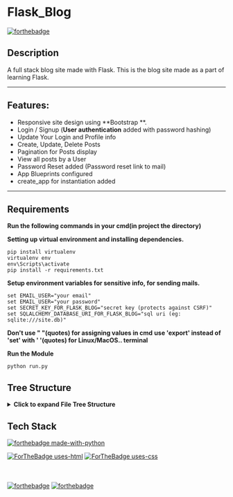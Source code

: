 # Flask_Blog 
[![forthebadge](https://forthebadge.com/images/badges/60-percent-of-the-time-works-every-time.svg)](https://forthebadge.com)
## Description
A full stack blog site made with Flask. This is the blog site made as a part of learning Flask.

----

## Features:
- Responsive site design using **Bootstrap **.
- Login / Signup (**User authentication** added with password hashing)
- Update Your Login and Profile info
- Create, Update, Delete Posts
- Pagination for Posts display
- View all posts by a User
- Password Reset added (Password reset link to mail)
- App Blueprints configured
- create_app for instantiation added

----

## Requirements

**Run the following commands in your cmd(in project the directory)**

**Setting up virtual environment and installing dependencies.**

```shell
pip install virtualenv
virtualenv env
env\Scripts\activate
pip install -r requirements.txt
```

**Setup environment variables for sensitive info, for sending mails.**

```shell
set EMAIL_USER="your email"
set EMAIL_USER="your password"
set SECRET_KEY_FOR_FLASK_BLOG="secret key (protects against CSRF)"
set SQLALCHEMY_DATABASE_URI_FOR_FLASK_BLOG="sql uri (eg: sqlite:///site.db)"
```
**Don't use " "(quotes) for assigning values in cmd**
**use 'export' instead of 'set' with ' '(quotes) for Linux/MacOS.. terminal**

**Run the Module**

```shell
python run.py
```

## Tree Structure

<details>
<summary> <strong> Click to expand File Tree Structure </strong> </summary>

```shell
.
│   README.md
│   requirements.txt
│   run.py
│
└───flaskblog
    │   config.py
    │   models.py
    │   site.db
    │   __init__.py
    │
    ├───main
    │   │   forms.py
    │   │   routes.py
    │   │   __init__.py
    │   │
    │   └───__pycache__
    │           .gitignore
    │           routes.cpython-38.pyc
    │           __init__.cpython-38.pyc
    │
    ├───posts
    │   │   forms.py
    │   │   routes.py
    │   │   __init__.py
    │   │
    │   └───__pycache__
    │           forms.cpython-38.pyc
    │           routes.cpython-38.pyc
    │           __init__.cpython-38.pyc
    │
    ├───static
    │   │   main.css
    │   │
    │   └───profile_pics
    │           0e4f5224717d8b0e.jpeg
    │           8c73cc55f38af72e.jpeg
    │           8fb04984a0e64806.jpeg
    │           db7be03f6772c284.jpeg
    │           default.jpeg
    │
    ├───templates
    │       about.html
    │       account.html
    │       create post.html
    │       home.html
    │       layout.html
    │       login.html
    │       post.html
    │       register.html
    │       reset_request.html
    │       reset_token.html
    │       user_post.html
    │
    ├───users
    │   │   forms.py
    │   │   routes.py
    │   │   utils.py
    │   │   __init__.py
    │   │
    │   └───__pycache__
    │           forms.cpython-38.pyc
    │           routes.cpython-38.pyc
    │           utils.cpython-38.pyc
    │           __init__.cpython-38.pyc
    │
    └───__pycache__
            .gitignore
            config.cpython-38.pyc
            forms.cpython-38.pyc
            models.cpython-38.pyc
            routes.cpython-38.pyc
            __init__.cpython-38.pyc
```

</details>

## Tech Stack
[![forthebadge made-with-python](http://ForTheBadge.com/images/badges/made-with-python.svg)](https://www.python.org/)

[![ForTheBadge uses-html](http://ForTheBadge.com/images/badges/uses-html.svg)](http://ForTheBadge.com)
[![ForTheBadge uses-css](http://ForTheBadge.com/images/badges/uses-css.svg)](http://ForTheBadge.com)
<br><br><br><br>
[![forthebadge](https://forthebadge.com/images/badges/uses-badges.svg)](https://forthebadge.com)
[![forthebadge](https://forthebadge.com/images/badges/built-with-love.svg)](https://forthebadge.com)
